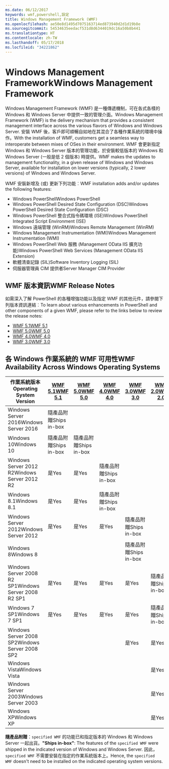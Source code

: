 ```yaml
---
ms.date: 06/12/2017
keywords: wmf,powershell,設定
title: Windows Management Framework (WMF)
ms.openlocfilehash: ae50e8d1495d7075163714ed873940d2d1d19b8e
ms.sourcegitcommit: 54534635eedacf531d8d6344019dc16a50b8b441
ms.translationtype: HT
ms.contentlocale: zh-TW
ms.lasthandoff: 05/17/2018
ms.locfileid: "34221862"
---
```

# <a name="windows-management-framework"></a><span data-ttu-id="d0854-103">Windows Management Framework</span><span class="sxs-lookup"><span data-stu-id="d0854-103">Windows Management Framework</span></span>

<span data-ttu-id="d0854-104">Windows Management Framework (WMF) 是一種傳遞機制，可在各式各樣的 Windows 和 Windows Server 中提供一致的管理介面。</span><span class="sxs-lookup"><span data-stu-id="d0854-104">Windows Management Framework (WMF) is the delivery mechanism that provides a consistent management interface across the various flavors of Windows and Windows Server.</span></span>
<span data-ttu-id="d0854-105">安裝 WMF 後，客戶即可順暢自如地在其混合了各種作業系統的環境中操作。</span><span class="sxs-lookup"><span data-stu-id="d0854-105">With the installation of WMF, customers get a seamless way to interoperate between mixes of OSes in their environment.</span></span>
<span data-ttu-id="d0854-106">WMF 會更新指定 Windows 和 Windows Server 版本的管理功能，於安裝較低版本的 Windows 和 Windows Server (一般是低 2 個版本) 時提供。</span><span class="sxs-lookup"><span data-stu-id="d0854-106">WMF makes the updates to management functionality, in a given release of Windows and Windows Server, available for installation on lower versions (typically, 2 lower versions) of Windows and Windows Server.</span></span>

<span data-ttu-id="d0854-107">WMF 安裝新增及 (或) 更新下列功能︰</span><span class="sxs-lookup"><span data-stu-id="d0854-107">WMF installation adds and/or updates the following features:</span></span>

- <span data-ttu-id="d0854-108">Windows PowerShell</span><span class="sxs-lookup"><span data-stu-id="d0854-108">Windows PowerShell</span></span>
- <span data-ttu-id="d0854-109">Windows PowerShell Desired State Configuration (DSC)</span><span class="sxs-lookup"><span data-stu-id="d0854-109">Windows PowerShell Desired State Configuration (DSC)</span></span>
- <span data-ttu-id="d0854-110">Windows PowerShell 整合式指令碼環境 (ISE)</span><span class="sxs-lookup"><span data-stu-id="d0854-110">Windows PowerShell Integrated Script Environment (ISE)</span></span>
- <span data-ttu-id="d0854-111">Windows 遠端管理 (WinRM)</span><span class="sxs-lookup"><span data-stu-id="d0854-111">Windows Remote Management (WinRM)</span></span>
- <span data-ttu-id="d0854-112">Windows Management Instrumentation (WMI)</span><span class="sxs-lookup"><span data-stu-id="d0854-112">Windows Management Instrumentation (WMI)</span></span>
- <span data-ttu-id="d0854-113">Windows PowerShell Web 服務 (Management OData IIS 擴充功能)</span><span class="sxs-lookup"><span data-stu-id="d0854-113">Windows PowerShell Web Services (Management OData IIS Extension)</span></span>
- <span data-ttu-id="d0854-114">軟體清查記錄 (SIL)</span><span class="sxs-lookup"><span data-stu-id="d0854-114">Software Inventory Logging (SIL)</span></span>
- <span data-ttu-id="d0854-115">伺服器管理員 CIM 提供者</span><span class="sxs-lookup"><span data-stu-id="d0854-115">Server Manager CIM Provider</span></span>

## <a name="wmf-release-notes"></a><span data-ttu-id="d0854-116">WMF 版本資訊</span><span class="sxs-lookup"><span data-stu-id="d0854-116">WMF Release Notes</span></span>

<span data-ttu-id="d0854-117">如需深入了解 PowerShell 的各種增強功能以及指定 WMF 的其他元件，請參閱下列版本資訊連結︰</span><span class="sxs-lookup"><span data-stu-id="d0854-117">To learn about various enhancements in PowerShell and other components of a given WMF, please refer to the links below to review the release notes:</span></span>

- [<span data-ttu-id="d0854-118">WMF 5.1</span><span class="sxs-lookup"><span data-stu-id="d0854-118">WMF 5.1</span></span>](5.1/release-notes.md)
- [<span data-ttu-id="d0854-119">WMF 5.0</span><span class="sxs-lookup"><span data-stu-id="d0854-119">WMF 5.0</span></span>](5.0/releasenotes.md)
- [<span data-ttu-id="d0854-120">WMF 4.0</span><span class="sxs-lookup"><span data-stu-id="d0854-120">WMF 4.0</span></span>](https://download.microsoft.com/download/3/D/6/3D61D262-8549-4769-A660-230B67E15B25/Windows%20Management%20Framework%204%200%20Release%20Notes.docx)
- [<span data-ttu-id="d0854-121">WMF 3.0</span><span class="sxs-lookup"><span data-stu-id="d0854-121">WMF 3.0</span></span>](https://download.microsoft.com/download/E/7/6/E76850B8-DA6E-4FF5-8CCE-A24FC513FD16/WMF%203%20Release%20Notes.docx)

## <a name="wmf-availability-across-windows-operating-systems"></a><span data-ttu-id="d0854-122">各 Windows 作業系統的 WMF 可用性</span><span class="sxs-lookup"><span data-stu-id="d0854-122">WMF Availability Across Windows Operating Systems</span></span>

| <span data-ttu-id="d0854-123">作業系統版本</span><span class="sxs-lookup"><span data-stu-id="d0854-123">Operating System Version</span></span> | [<span data-ttu-id="d0854-124">WMF 5.1</span><span class="sxs-lookup"><span data-stu-id="d0854-124">WMF 5.1</span></span>](https://aka.ms/wmf51download) | [<span data-ttu-id="d0854-125">WMF 5.0</span><span class="sxs-lookup"><span data-stu-id="d0854-125">WMF 5.0</span></span>](https://aka.ms/wmf5download) | [<span data-ttu-id="d0854-126">WMF 4.0</span><span class="sxs-lookup"><span data-stu-id="d0854-126">WMF 4.0</span></span>](https://aka.ms/wmf4download) |  [<span data-ttu-id="d0854-127">WMF 3.0</span><span class="sxs-lookup"><span data-stu-id="d0854-127">WMF 3.0</span></span>](https://aka.ms/wmf3download) | [<span data-ttu-id="d0854-128">WMF 2.0</span><span class="sxs-lookup"><span data-stu-id="d0854-128">WMF 2.0</span></span>](https://aka.ms/wmf2download) |
| ------------------------ | ----------- | ----------- | ----------- | ------------ |  ------------- |
| <span data-ttu-id="d0854-129">Windows Server 2016</span><span class="sxs-lookup"><span data-stu-id="d0854-129">Windows Server 2016</span></span> | <span data-ttu-id="d0854-130">隨產品附贈</span><span class="sxs-lookup"><span data-stu-id="d0854-130">Ships in-box</span></span> |  |  |  |  |
| <span data-ttu-id="d0854-131">Windows 10</span><span class="sxs-lookup"><span data-stu-id="d0854-131">Windows 10</span></span> | <span data-ttu-id="d0854-132">隨產品附贈</span><span class="sxs-lookup"><span data-stu-id="d0854-132">Ships in-box</span></span> | <span data-ttu-id="d0854-133">隨產品附贈</span><span class="sxs-lookup"><span data-stu-id="d0854-133">Ships in-box</span></span>  | | | |
| <span data-ttu-id="d0854-134">Windows Server 2012 R2</span><span class="sxs-lookup"><span data-stu-id="d0854-134">Windows Server 2012 R2</span></span>| <span data-ttu-id="d0854-135">是</span><span class="sxs-lookup"><span data-stu-id="d0854-135">Yes</span></span> | <span data-ttu-id="d0854-136">是</span><span class="sxs-lookup"><span data-stu-id="d0854-136">Yes</span></span> | <span data-ttu-id="d0854-137">隨產品附贈</span><span class="sxs-lookup"><span data-stu-id="d0854-137">Ships in-box</span></span> |  |  |
| <span data-ttu-id="d0854-138">Windows 8.1</span><span class="sxs-lookup"><span data-stu-id="d0854-138">Windows 8.1</span></span> | <span data-ttu-id="d0854-139">是</span><span class="sxs-lookup"><span data-stu-id="d0854-139">Yes</span></span> | <span data-ttu-id="d0854-140">是</span><span class="sxs-lookup"><span data-stu-id="d0854-140">Yes</span></span> |  <span data-ttu-id="d0854-141">隨產品附贈</span><span class="sxs-lookup"><span data-stu-id="d0854-141">Ships in-box</span></span> |  |  |
| <span data-ttu-id="d0854-142">Windows Server 2012</span><span class="sxs-lookup"><span data-stu-id="d0854-142">Windows Server 2012</span></span> | <span data-ttu-id="d0854-143">是</span><span class="sxs-lookup"><span data-stu-id="d0854-143">Yes</span></span> | <span data-ttu-id="d0854-144">是</span><span class="sxs-lookup"><span data-stu-id="d0854-144">Yes</span></span> | <span data-ttu-id="d0854-145">是</span><span class="sxs-lookup"><span data-stu-id="d0854-145">Yes</span></span> |  <span data-ttu-id="d0854-146">隨產品附贈</span><span class="sxs-lookup"><span data-stu-id="d0854-146">Ships in-box</span></span> | |
| <span data-ttu-id="d0854-147">Windows 8</span><span class="sxs-lookup"><span data-stu-id="d0854-147">Windows 8</span></span> |  |  |  | <span data-ttu-id="d0854-148">隨產品附贈</span><span class="sxs-lookup"><span data-stu-id="d0854-148">Ships in-box</span></span> | |
| <span data-ttu-id="d0854-149">Windows Server 2008 R2 SP1</span><span class="sxs-lookup"><span data-stu-id="d0854-149">Windows Server 2008 R2 SP1</span></span> | <span data-ttu-id="d0854-150">是</span><span class="sxs-lookup"><span data-stu-id="d0854-150">Yes</span></span> | <span data-ttu-id="d0854-151">是</span><span class="sxs-lookup"><span data-stu-id="d0854-151">Yes</span></span> | <span data-ttu-id="d0854-152">是</span><span class="sxs-lookup"><span data-stu-id="d0854-152">Yes</span></span> |  <span data-ttu-id="d0854-153">是</span><span class="sxs-lookup"><span data-stu-id="d0854-153">Yes</span></span>| <span data-ttu-id="d0854-154">隨產品附贈</span><span class="sxs-lookup"><span data-stu-id="d0854-154">Ships in-box</span></span> |
| <span data-ttu-id="d0854-155">Windows 7 SP1</span><span class="sxs-lookup"><span data-stu-id="d0854-155">Windows 7 SP1</span></span>  | <span data-ttu-id="d0854-156">是</span><span class="sxs-lookup"><span data-stu-id="d0854-156">Yes</span></span> | <span data-ttu-id="d0854-157">是</span><span class="sxs-lookup"><span data-stu-id="d0854-157">Yes</span></span> | <span data-ttu-id="d0854-158">是</span><span class="sxs-lookup"><span data-stu-id="d0854-158">Yes</span></span> | <span data-ttu-id="d0854-159">是</span><span class="sxs-lookup"><span data-stu-id="d0854-159">Yes</span></span> | <span data-ttu-id="d0854-160">隨產品附贈</span><span class="sxs-lookup"><span data-stu-id="d0854-160">Ships in-box</span></span> |
| <span data-ttu-id="d0854-161">Windows Server 2008 SP2</span><span class="sxs-lookup"><span data-stu-id="d0854-161">Windows Server 2008 SP2</span></span> | | | | <span data-ttu-id="d0854-162">是</span><span class="sxs-lookup"><span data-stu-id="d0854-162">Yes</span></span> | <span data-ttu-id="d0854-163">是</span><span class="sxs-lookup"><span data-stu-id="d0854-163">Yes</span></span> |
| <span data-ttu-id="d0854-164">Windows Vista</span><span class="sxs-lookup"><span data-stu-id="d0854-164">Windows Vista</span></span> | | | | | <span data-ttu-id="d0854-165">是</span><span class="sxs-lookup"><span data-stu-id="d0854-165">Yes</span></span> |
| <span data-ttu-id="d0854-166">Windows Server 2003</span><span class="sxs-lookup"><span data-stu-id="d0854-166">Windows Server 2003</span></span>| | | |  | <span data-ttu-id="d0854-167">是</span><span class="sxs-lookup"><span data-stu-id="d0854-167">Yes</span></span> |
| <span data-ttu-id="d0854-168">Windows XP</span><span class="sxs-lookup"><span data-stu-id="d0854-168">Windows XP</span></span> | | | |  | <span data-ttu-id="d0854-169">是</span><span class="sxs-lookup"><span data-stu-id="d0854-169">Yes</span></span> |

<span data-ttu-id="d0854-170">**隨產品附贈**：`specified WMF` 的功能已和指定版本的 Windows 和 Windows Server 一起出貨。</span><span class="sxs-lookup"><span data-stu-id="d0854-170">**"Ships in-box"**: The features of the `specified WMF` were shipped in the indicated version of  Windows and Windows Server.</span></span>
<span data-ttu-id="d0854-171">因此，`specified WMF` 不需要安裝在指定的作業系統版本上。</span><span class="sxs-lookup"><span data-stu-id="d0854-171">Hence, the `specified WMF` doesn't need to be installed on the indicated operating system versions.</span></span>
